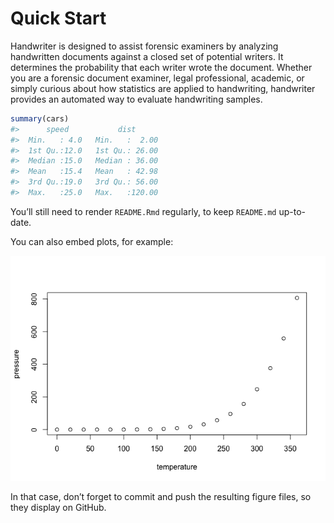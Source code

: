 
<!-- README.md is generated from README.Rmd. Please edit that file -->

# Quick Start

<!-- badges: start -->
<!-- badges: end -->

Handwriter is designed to assist forensic examiners by analyzing
handwritten documents against a closed set of potential writers. It
determines the probability that each writer wrote the document. Whether
you are a forensic document examiner, legal professional, academic, or
simply curious about how statistics are applied to handwriting,
handwriter provides an automated way to evaluate handwriting samples.

``` r
summary(cars)
#>      speed           dist       
#>  Min.   : 4.0   Min.   :  2.00  
#>  1st Qu.:12.0   1st Qu.: 26.00  
#>  Median :15.0   Median : 36.00  
#>  Mean   :15.4   Mean   : 42.98  
#>  3rd Qu.:19.0   3rd Qu.: 56.00  
#>  Max.   :25.0   Max.   :120.00
```

You’ll still need to render `README.Rmd` regularly, to keep `README.md`
up-to-date.

You can also embed plots, for example:

![](readme_files/figure-gfm/pressure-1.png)<!-- -->

In that case, don’t forget to commit and push the resulting figure
files, so they display on GitHub.
